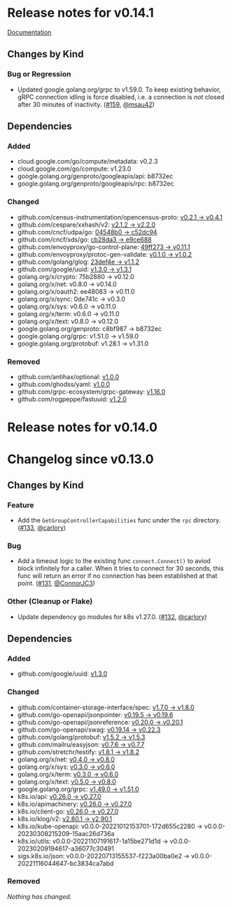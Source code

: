 # Release notes for v0.14.1

[Documentation](https://kubernetes-csi.github.io)

## Changes by Kind

### Bug or Regression

- Updated google.golang.org/grpc to v1.59.0. To keep existing behavior, gRPC connection idling is force disabled, i.e. a connection is *not* closed after 30 minutes of inactivity. ([#159](https://github.com/kubernetes-csi/csi-lib-utils/pull/159), [@msau42](https://github.com/msau42))

## Dependencies

### Added
- cloud.google.com/go/compute/metadata: v0.2.3
- cloud.google.com/go/compute: v1.23.0
- google.golang.org/genproto/googleapis/api: b8732ec
- google.golang.org/genproto/googleapis/rpc: b8732ec

### Changed
- github.com/census-instrumentation/opencensus-proto: [v0.2.1 → v0.4.1](https://github.com/census-instrumentation/opencensus-proto/compare/v0.2.1...v0.4.1)
- github.com/cespare/xxhash/v2: [v2.1.2 → v2.2.0](https://github.com/cespare/xxhash/v2/compare/v2.1.2...v2.2.0)
- github.com/cncf/udpa/go: [04548b0 → c52dc94](https://github.com/cncf/udpa/go/compare/04548b0...c52dc94)
- github.com/cncf/xds/go: [cb28da3 → e9ce688](https://github.com/cncf/xds/go/compare/cb28da3...e9ce688)
- github.com/envoyproxy/go-control-plane: [49ff273 → v0.11.1](https://github.com/envoyproxy/go-control-plane/compare/49ff273...v0.11.1)
- github.com/envoyproxy/protoc-gen-validate: [v0.1.0 → v1.0.2](https://github.com/envoyproxy/protoc-gen-validate/compare/v0.1.0...v1.0.2)
- github.com/golang/glog: [23def4e → v1.1.2](https://github.com/golang/glog/compare/23def4e...v1.1.2)
- github.com/google/uuid: [v1.3.0 → v1.3.1](https://github.com/google/uuid/compare/v1.3.0...v1.3.1)
- golang.org/x/crypto: 75b2880 → v0.12.0
- golang.org/x/net: v0.8.0 → v0.14.0
- golang.org/x/oauth2: ee48083 → v0.11.0
- golang.org/x/sync: 0de741c → v0.3.0
- golang.org/x/sys: v0.6.0 → v0.11.0
- golang.org/x/term: v0.6.0 → v0.11.0
- golang.org/x/text: v0.8.0 → v0.12.0
- google.golang.org/genproto: c8bf987 → b8732ec
- google.golang.org/grpc: v1.51.0 → v1.59.0
- google.golang.org/protobuf: v1.28.1 → v1.31.0

### Removed
- github.com/antihax/optional: [v1.0.0](https://github.com/antihax/optional/tree/v1.0.0)
- github.com/ghodss/yaml: [v1.0.0](https://github.com/ghodss/yaml/tree/v1.0.0)
- github.com/grpc-ecosystem/grpc-gateway: [v1.16.0](https://github.com/grpc-ecosystem/grpc-gateway/tree/v1.16.0)
- github.com/rogpeppe/fastuuid: [v1.2.0](https://github.com/rogpeppe/fastuuid/tree/v1.2.0)

# Release notes for v0.14.0

# Changelog since v0.13.0

## Changes by Kind

### Feature

- Add the `GetGroupControllerCapabilities` func under the `rpc` directory. ([#133](https://github.com/kubernetes-csi/csi-lib-utils/pull/133), [@carlory](https://github.com/carlory))

### Bug

- Add a timeout logic to the existing func `connect.Connect()` to aviod block infinitely for a caller. When it tries to connect for 30 seconds, this func will return an error if no connection has been established at that point. ([#131](https://github.com/kubernetes-csi/csi-lib-utils/pull/131), [@ConnorJC3](https://github.com/ConnorJC3))

### Other (Cleanup or Flake)

- Update dependency go modules for k8s v1.27.0. ([#132](https://github.com/kubernetes-csi/csi-lib-utils/pull/132), [@carlory](https://github.com/carlory))

## Dependencies

### Added

- github.com/google/uuid: [v1.3.0](https://github.com/google/uuid/tree/v1.3.0)

### Changed

- github.com/container-storage-interface/spec: [v1.7.0 → v1.8.0](https://github.com/container-storage-interface/spec/compare/v1.8.0...v1.7.0)
- github.com/go-openapi/jsonpointer: [v0.19.5 → v0.19.6](https://github.com/go-openapi/jsonpointer/compare/v0.19.6...v0.19.5)
- github.com/go-openapi/jsonreference: [v0.20.0 → v0.20.1](https://github.com/go-openapi/jsonreference/compare/v0.20.1...v0.20.0)
- github.com/go-openapi/swag: [v0.19.14 → v0.22.3](https://github.com/go-openapi/swag/compare/v0.22.3...v0.19.14)
- github.com/golang/protobuf: [v1.5.2 → v1.5.3](https://github.com/golang/protobuf/compare/v1.5.3...v1.5.2)
- github.com/mailru/easyjson: [v0.7.6 → v0.7.7](https://github.com/mailru/easyjson/compare/v0.7.7...v0.7.7)
- github.com/stretchr/testify: [v1.8.1 → v1.8.2](https://github.com/stretchr/testify/compare/v1.8.2...v1.8.1)
- golang.org/x/net: [v0.4.0 → v0.8.0](https://golang.org/x/net/compare/v0.8.0...v0.4.0)
- golang.org/x/sys: [v0.3.0 → v0.6.0](https://golang.org/x/sys/compare/v0.6.0...v0.3.0)
- golang.org/x/term: [v0.3.0 → v0.6.0](https://golang.org/x/term/compare/v0.6.0...v0.3.0)
- golang.org/x/text: [v0.5.0 → v0.8.0](https://golang.org/x/text/compare/v0.8.0...v0.5.0)
- google.golang.org/grpc: [v1.49.0 → v1.51.0](https://google.golang.org/grpc/compare/v1.51.0...v1.49.0)
- k8s.io/api: [v0.26.0 → v0.27.0](https://github.com/kubernetes/api/compare/v0.27.0...v0.26.0)
- k8s.io/apimachinery: [v0.26.0 → v0.27.0](https://github.com/kubernetes/apimachinery/compare/v0.27.0...v0.26.0)
- k8s.io/client-go: [v0.26.0 → v0.27.0](https://github.com/kubernetes/client-go/compare/v0.27.0...v0.26.0)
- k8s.io/klog/v2: [v2.80.1 → v2.90.1](https://github.com/kubernetes/klog/compare/v2.90.1...v2.80.1)
- k8s.io/kube-openapi: v0.0.0-20221012153701-172d655c2280 → v0.0.0-20230308215209-15aac26d736a
- k8s.io/utils: v0.0.0-20221107191617-1a15be271d1d → v0.0.0-20230209194617-a36077c30491
- sigs.k8s.io/json: v0.0.0-20220713155537-f223a00ba0e2 → v0.0.0-20221116044647-bc3834ca7abd
### Removed

_Nothing has changed._
